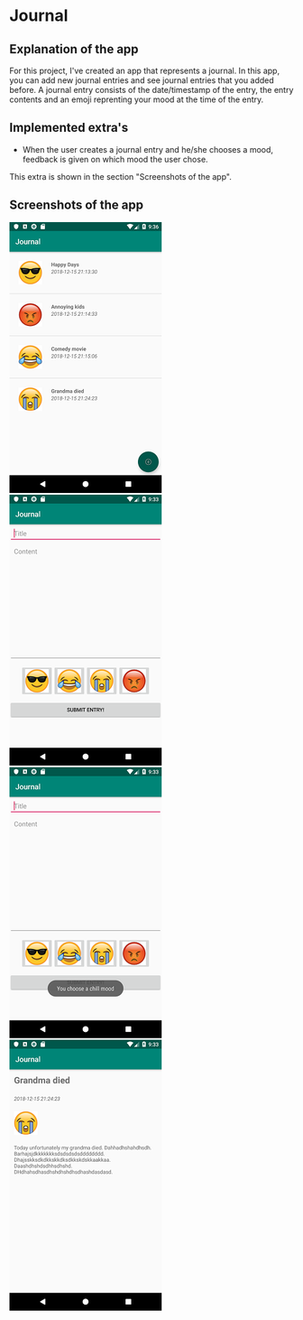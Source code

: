 # Journal

## Explanation of the app
For this project, I've created an app that represents a journal. In this app, you can add new journal entries and see journal entries that you added before. A journal entry consists of the date/timestamp of the entry, the entry contents and an emoji reprenting your mood at the time of the entry.

## Implemented extra's
- When the user creates a journal entry and he/she chooses a mood, feedback is given on which mood the user chose. 

This extra is shown in the section "Screenshots of the app".

## Screenshots of the app
![](https://github.com/Huikie/Journal/blob/master/doc/begin.png)
![](https://github.com/Huikie/Journal/blob/master/doc/add_entry.png)
![](https://github.com/Huikie/Journal/blob/master/doc/add_entry_feedback.png)
![](https://github.com/Huikie/Journal/blob/master/doc/detail.png)
